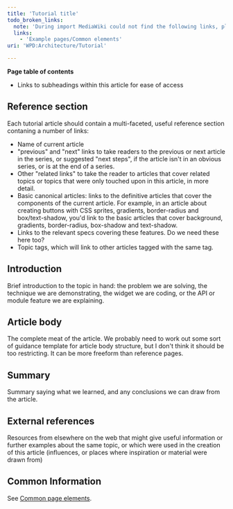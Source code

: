 ```yaml
---
title: 'Tutorial title'
todo_broken_links:
  note: 'During import MediaWiki could not find the following links, please fix and adjust this list.'
  links:
    - 'Example pages/Common elements'
uri: 'WPD:Architecture/Tutorial'

---
```

**Page table of contents**

-   Links to subheadings within this article for ease of access

## Reference section

Each tutorial article should contain a multi-faceted, useful reference section contaning a number of links:

-   Name of current article
-   "previous" and "next" links to take readers to the previous or next article in the series, or suggested "next steps", if the article isn't in an obvious series, or is at the end of a series.
-   Other "related links" to take the reader to articles that cover related topics or topics that were only touched upon in this article, in more detail.
-   Basic canonical articles: links to the definitive articles that cover the components of the current article. For example, in an article about creating buttons with CSS sprites, gradients, border-radius and box/text-shadow, you'd link to the basic articles that cover background, gradients, border-radius, box-shadow and text-shadow.
-   Links to the relevant specs covering these features. Do we need these here too?
-   Topic tags, which will link to other articles tagged with the same tag.

## Introduction

Brief introduction to the topic in hand: the problem we are solving, the technique we are demonstrating, the widget we are coding, or the API or module feature we are explaining.

## Article body

The complete meat of the article. We probably need to work out some sort of guidance template for article body structure, but I don't think it should be too restricting. It can be more freeform than reference pages.

## Summary

Summary saying what we learned, and any conclusions we can draw from the article.

## External references

Resources from elsewhere on the web that might give useful information or further examples about the same topic, or which were used in the creation of this article (influences, or places where inspiration or material were drawn from)

## Common Information

See [Common page elements](/w/index.php?title=Example_pages/Common_elements&action=edit&redlink=1).
